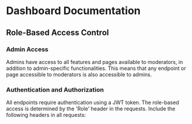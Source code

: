 # Dashboard Documentation

## Role-Based Access Control

### Admin Access
Admins have access to all features and pages available to moderators, in addition to admin-specific functionalities. This means that any endpoint or page accessible to moderators is also accessible to admins.

### Authentication and Authorization

All endpoints require authentication using a JWT token. The role-based access is determined by the 'Role' header in the requests. Include the following headers in all requests:

